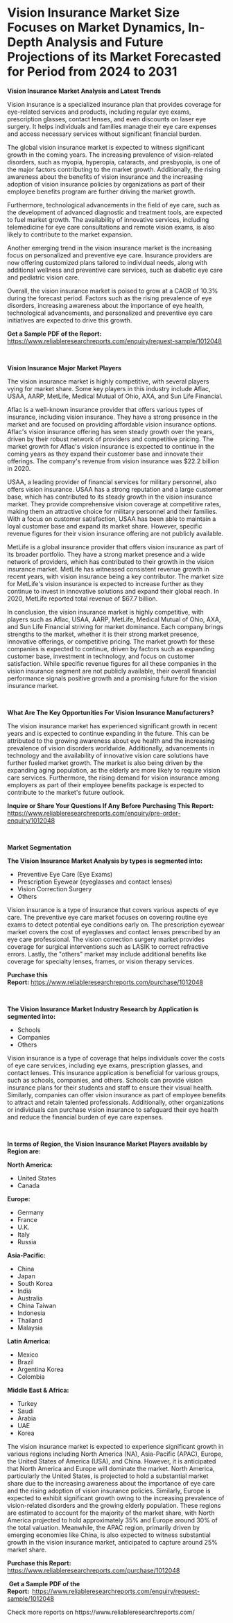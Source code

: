 <p><h1>Vision Insurance Market Size Focuses on Market Dynamics, In-Depth Analysis and Future Projections of its Market Forecasted for Period from 2024 to 2031</h1></p><p><strong>Vision Insurance Market Analysis and Latest Trends</strong></p>
<p><p>Vision insurance is a specialized insurance plan that provides coverage for eye-related services and products, including regular eye exams, prescription glasses, contact lenses, and even discounts on laser eye surgery. It helps individuals and families manage their eye care expenses and access necessary services without significant financial burden.</p><p>The global vision insurance market is expected to witness significant growth in the coming years. The increasing prevalence of vision-related disorders, such as myopia, hyperopia, cataracts, and presbyopia, is one of the major factors contributing to the market growth. Additionally, the rising awareness about the benefits of vision insurance and the increasing adoption of vision insurance policies by organizations as part of their employee benefits program are further driving the market growth.</p><p>Furthermore, technological advancements in the field of eye care, such as the development of advanced diagnostic and treatment tools, are expected to fuel market growth. The availability of innovative services, including telemedicine for eye care consultations and remote vision exams, is also likely to contribute to the market expansion.</p><p>Another emerging trend in the vision insurance market is the increasing focus on personalized and preventive eye care. Insurance providers are now offering customized plans tailored to individual needs, along with additional wellness and preventive care services, such as diabetic eye care and pediatric vision care.</p><p>Overall, the vision insurance market is poised to grow at a CAGR of 10.3% during the forecast period. Factors such as the rising prevalence of eye disorders, increasing awareness about the importance of eye health, technological advancements, and personalized and preventive eye care initiatives are expected to drive this growth.</p></p>
<p><strong>Get a Sample PDF of the Report:&nbsp;</strong> <a href="https://www.reliableresearchreports.com/enquiry/request-sample/1012048">https://www.reliableresearchreports.com/enquiry/request-sample/1012048</a></p>
<p>&nbsp;</p>
<p><strong>Vision Insurance Major Market Players</strong></p>
<p><p>The vision insurance market is highly competitive, with several players vying for market share. Some key players in this industry include Aflac, USAA, AARP, MetLife, Medical Mutual of Ohio, AXA, and Sun Life Financial. </p><p>Aflac is a well-known insurance provider that offers various types of insurance, including vision insurance. They have a strong presence in the market and are focused on providing affordable vision insurance options. Aflac's vision insurance offering has seen steady growth over the years, driven by their robust network of providers and competitive pricing. The market growth for Aflac's vision insurance is expected to continue in the coming years as they expand their customer base and innovate their offerings. The company's revenue from vision insurance was $22.2 billion in 2020.</p><p>USAA, a leading provider of financial services for military personnel, also offers vision insurance. USAA has a strong reputation and a large customer base, which has contributed to its steady growth in the vision insurance market. They provide comprehensive vision coverage at competitive rates, making them an attractive choice for military personnel and their families. With a focus on customer satisfaction, USAA has been able to maintain a loyal customer base and expand its market share. However, specific revenue figures for their vision insurance offering are not publicly available.</p><p>MetLife is a global insurance provider that offers vision insurance as part of its broader portfolio. They have a strong market presence and a wide network of providers, which has contributed to their growth in the vision insurance market. MetLife has witnessed consistent revenue growth in recent years, with vision insurance being a key contributor. The market size for MetLife's vision insurance is expected to increase further as they continue to invest in innovative solutions and expand their global reach. In 2020, MetLife reported total revenue of $67.7 billion.</p><p>In conclusion, the vision insurance market is highly competitive, with players such as Aflac, USAA, AARP, MetLife, Medical Mutual of Ohio, AXA, and Sun Life Financial striving for market dominance. Each company brings strengths to the market, whether it is their strong market presence, innovative offerings, or competitive pricing. The market growth for these companies is expected to continue, driven by factors such as expanding customer base, investment in technology, and focus on customer satisfaction. While specific revenue figures for all these companies in the vision insurance segment are not publicly available, their overall financial performance signals positive growth and a promising future for the vision insurance market.</p></p>
<p>&nbsp;</p>
<p><strong>What Are The Key Opportunities For Vision Insurance Manufacturers?</strong></p>
<p><p>The vision insurance market has experienced significant growth in recent years and is expected to continue expanding in the future. This can be attributed to the growing awareness about eye health and the increasing prevalence of vision disorders worldwide. Additionally, advancements in technology and the availability of innovative vision care solutions have further fueled market growth. The market is also being driven by the expanding aging population, as the elderly are more likely to require vision care services. Furthermore, the rising demand for vision insurance among employers as part of their employee benefits package is expected to contribute to the market's future outlook.</p></p>
<p><strong>Inquire or Share Your Questions If Any Before Purchasing This Report:</strong> <a href="https://www.reliableresearchreports.com/enquiry/pre-order-enquiry/1012048">https://www.reliableresearchreports.com/enquiry/pre-order-enquiry/1012048</a></p>
<p>&nbsp;</p>
<p><strong>Market Segmentation</strong></p>
<p><strong>The Vision Insurance Market Analysis by types is segmented into:</strong></p>
<p><ul><li>Preventive Eye Care (Eye Exams)</li><li>Prescription Eyewear (eyeglasses and contact lenses)</li><li>Vision Correction Surgery</li><li>Others</li></ul></p>
<p><p>Vision insurance is a type of insurance that covers various aspects of eye care. The preventive eye care market focuses on covering routine eye exams to detect potential eye conditions early on. The prescription eyewear market covers the cost of eyeglasses and contact lenses prescribed by an eye care professional. The vision correction surgery market provides coverage for surgical interventions such as LASIK to correct refractive errors. Lastly, the "others" market may include additional benefits like coverage for specialty lenses, frames, or vision therapy services.</p></p>
<p><strong>Purchase this Report:&nbsp;</strong><a href="https://www.reliableresearchreports.com/purchase/1012048">https://www.reliableresearchreports.com/purchase/1012048</a></p>
<p>&nbsp;</p>
<p><strong>The Vision Insurance Market Industry Research by Application is segmented into:</strong></p>
<p><ul><li>Schools</li><li>Companies</li><li>Others</li></ul></p>
<p><p>Vision insurance is a type of coverage that helps individuals cover the costs of eye care services, including eye exams, prescription glasses, and contact lenses. This insurance application is beneficial for various groups, such as schools, companies, and others. Schools can provide vision insurance plans for their students and staff to ensure their visual health. Similarly, companies can offer vision insurance as part of employee benefits to attract and retain talented professionals. Additionally, other organizations or individuals can purchase vision insurance to safeguard their eye health and reduce the financial burden of eye care expenses.</p></p>
<p>&nbsp;</p>
<p><strong>In terms of Region, the Vision Insurance Market Players available by Region are:</strong></p>
<p>
    <p> <strong> North America: </strong>
        <ul>
            <li>United States</li>
            <li>Canada</li>
        </ul>
        </p> 
    <p> <strong> Europe: </strong>
        <ul>
            <li>Germany</li>
            <li>France</li>
            <li>U.K.</li>
            <li>Italy</li>
            <li>Russia</li>
        </ul>
        </p> 
    <p> <strong> Asia-Pacific: </strong>
        <ul>
            <li>China</li>
            <li>Japan</li>
            <li>South Korea</li>
            <li>India</li>
            <li>Australia</li>
            <li>China Taiwan</li>
            <li>Indonesia</li>
            <li>Thailand</li>
            <li>Malaysia</li>
        </ul>
        </p> 
    <p> <strong> Latin America: </strong>
        <ul>
            <li>Mexico</li>
            <li>Brazil</li>
            <li>Argentina Korea</li>
            <li>Colombia</li>
        </ul>
        </p> 
    <p> <strong> Middle East & Africa: </strong>
        <ul>
            <li>Turkey</li>
            <li>Saudi</li>
            <li>Arabia</li>
            <li>UAE</li>
            <li>Korea</li>
        </ul>
    </p>
    </p>
<p><p>The vision insurance market is expected to experience significant growth in various regions including North America (NA), Asia-Pacific (APAC), Europe, the United States of America (USA), and China. However, it is anticipated that North America and Europe will dominate the market. North America, particularly the United States, is projected to hold a substantial market share due to the increasing awareness about the importance of eye care and the rising adoption of vision insurance policies. Similarly, Europe is expected to exhibit significant growth owing to the increasing prevalence of vision-related disorders and the growing elderly population. These regions are estimated to account for the majority of the market share, with North America projected to hold approximately 35% and Europe around 30% of the total valuation. Meanwhile, the APAC region, primarily driven by emerging economies like China, is also expected to witness substantial growth in the vision insurance market, anticipated to capture around 25% market share.</p></p>
<p><strong>Purchase this Report: </strong><a href="https://www.reliableresearchreports.com/purchase/1012048">https://www.reliableresearchreports.com/purchase/1012048</a></p>
<p>&nbsp;<strong>Get a Sample PDF of the Report:&nbsp;&nbsp;</strong><a href="https://www.reliableresearchreports.com/enquiry/request-sample/1012048">https://www.reliableresearchreports.com/enquiry/request-sample/1012048</a></p>
<p><strong></strong></p>
<p>Check more reports on https://www.reliableresearchreports.com/</p>